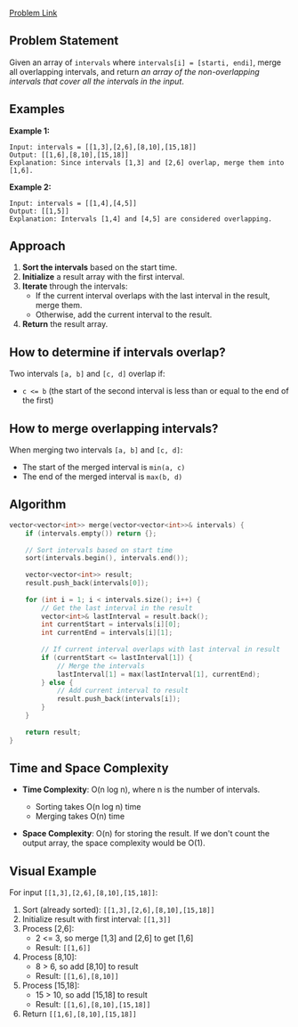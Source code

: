 [Problem Link](https://leetcode.com/problems/merge-intervals/description/)

## Problem Statement

Given an array of `intervals` where `intervals[i] = [starti, endi]`, merge all overlapping intervals, and return _an array of the non-overlapping intervals that cover all the intervals in the input_.

## Examples

**Example 1:**

```
Input: intervals = [[1,3],[2,6],[8,10],[15,18]]
Output: [[1,6],[8,10],[15,18]]
Explanation: Since intervals [1,3] and [2,6] overlap, merge them into [1,6].
```

**Example 2:**

```
Input: intervals = [[1,4],[4,5]]
Output: [[1,5]]
Explanation: Intervals [1,4] and [4,5] are considered overlapping.
```

## Approach

1. **Sort the intervals** based on the start time.
2. **Initialize** a result array with the first interval.
3. **Iterate** through the intervals:
    - If the current interval overlaps with the last interval in the result, merge them.
    - Otherwise, add the current interval to the result.
4. **Return** the result array.

## How to determine if intervals overlap?

Two intervals `[a, b]` and `[c, d]` overlap if:

- `c <= b` (the start of the second interval is less than or equal to the end of the first)

## How to merge overlapping intervals?

When merging two intervals `[a, b]` and `[c, d]`:

- The start of the merged interval is `min(a, c)`
- The end of the merged interval is `max(b, d)`

## Algorithm

```cpp
vector<vector<int>> merge(vector<vector<int>>& intervals) {
    if (intervals.empty()) return {};
    
    // Sort intervals based on start time
    sort(intervals.begin(), intervals.end());
    
    vector<vector<int>> result;
    result.push_back(intervals[0]);
    
    for (int i = 1; i < intervals.size(); i++) {
        // Get the last interval in the result
        vector<int>& lastInterval = result.back();
        int currentStart = intervals[i][0];
        int currentEnd = intervals[i][1];
        
        // If current interval overlaps with last interval in result
        if (currentStart <= lastInterval[1]) {
            // Merge the intervals
            lastInterval[1] = max(lastInterval[1], currentEnd);
        } else {
            // Add current interval to result
            result.push_back(intervals[i]);
        }
    }
    
    return result;
}
```

## Time and Space Complexity

- **Time Complexity**: O(n log n), where n is the number of intervals.
    
    - Sorting takes O(n log n) time
    - Merging takes O(n) time
- **Space Complexity**: O(n) for storing the result. If we don't count the output array, the space complexity would be O(1).
    


## Visual Example

For input `[[1,3],[2,6],[8,10],[15,18]]`:

1. Sort (already sorted): `[[1,3],[2,6],[8,10],[15,18]]`
2. Initialize result with first interval: `[[1,3]]`
3. Process [2,6]:
    - 2 <= 3, so merge [1,3] and [2,6] to get [1,6]
    - Result: `[[1,6]]`
4. Process [8,10]:
    - 8 > 6, so add [8,10] to result
    - Result: `[[1,6],[8,10]]`
5. Process [15,18]:
    - 15 > 10, so add [15,18] to result
    - Result: `[[1,6],[8,10],[15,18]]`
6. Return `[[1,6],[8,10],[15,18]]`